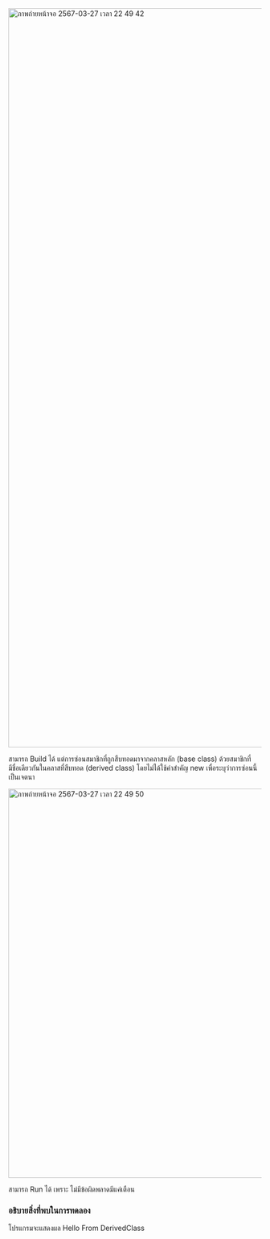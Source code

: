 <img width="1470" alt="ภาพถ่ายหน้าจอ 2567-03-27 เวลา 22 49 42" src="https://github.com/omelaweng/03376836-OOP-2566-Lab-08/assets/144561325/d6362697-9ef6-42a1-a251-65afe5501154">

สามารถ Build ได้ แต่การซ่อนสมาชิกที่ถูกสืบทอดมาจากคลาสหลัก (base class) ด้วยสมาชิกที่มีชื่อเดียวกันในคลาสที่สืบทอด (derived class) โดยไม่ได้ใช้คำสำคัญ new เพื่อระบุว่าการซ่อนนี้เป็นเจตนา

<img width="774" alt="ภาพถ่ายหน้าจอ 2567-03-27 เวลา 22 49 50" src="https://github.com/omelaweng/03376836-OOP-2566-Lab-08/assets/144561325/bac4eb07-0ee6-4e3a-b555-aa577b676548">

สามารถ Run ได้ เพราะ ไม่มีข้อผิดพลาดมีแค่เตือน
### อธิบายสิ่งที่พบในการทดลอง
โปรแกรมจะแสดงผล Hello From DerivedClass

